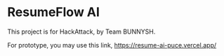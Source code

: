 # ResumeFlow AI

This project is for HackAttack, by Team BUNNYSH.

For prototype, you may use this link, 
https://resume-ai-puce.vercel.app/
